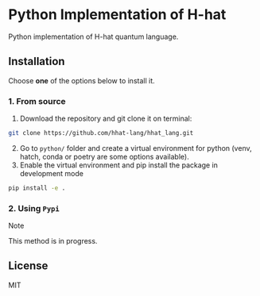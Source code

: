 # Python Implementation of H-hat

Python implementation of H-hat quantum language.


## Installation

Choose **one** of the options below to install it.

### 1. From source

1. Download the repository and git clone it on terminal:

```bash
git clone https://github.com/hhat-lang/hhat_lang.git
```

2. Go to `python/` folder and create a virtual environment for python (venv, hatch, conda or poetry are some options available).
3. Enable the virtual environment and pip install the package in development mode

```bash
pip install -e .
```

### 2. Using `Pypi`

> [!NOTE]
>
> This method is in progress.

## License

MIT
